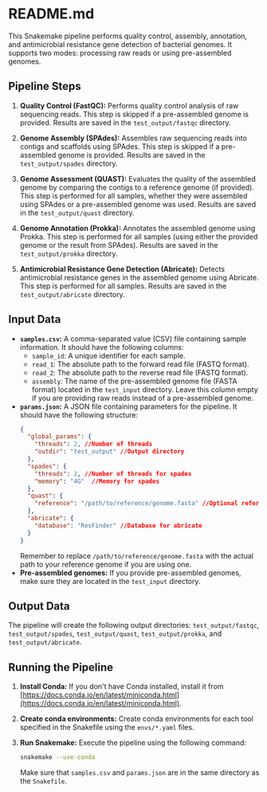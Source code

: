 
# README.md

This Snakemake pipeline performs quality control, assembly, annotation, and antimicrobial resistance gene detection of bacterial genomes.  It supports two modes: processing raw reads or using pre-assembled genomes.


## Pipeline Steps

1. **Quality Control (FastQC):**  Performs quality control analysis of raw sequencing reads.  This step is skipped if a pre-assembled genome is provided.  Results are saved in the `test_output/fastqc` directory.


2. **Genome Assembly (SPAdes):** Assembles raw sequencing reads into contigs and scaffolds using SPAdes. This step is skipped if a pre-assembled genome is provided. Results are saved in the `test_output/spades` directory.


3. **Genome Assessment (QUAST):** Evaluates the quality of the assembled genome by comparing the contigs to a reference genome (if provided). This step is performed for all samples, whether they were assembled using SPAdes or a pre-assembled genome was used.  Results are saved in the `test_output/quast` directory.

4. **Genome Annotation (Prokka):**  Annotates the assembled genome using Prokka. This step is performed for all samples (using either the provided genome or the result from SPAdes). Results are saved in the `test_output/prokka` directory.


5. **Antimicrobial Resistance Gene Detection (Abricate):** Detects antimicrobial resistance genes in the assembled genome using Abricate.  This step is performed for all samples. Results are saved in the `test_output/abricate` directory.



## Input Data

*   **`samples.csv`:** A comma-separated value (CSV) file containing sample information.  It should have the following columns:
    *   `sample_id`: A unique identifier for each sample.
    *   `read_1`: The absolute path to the forward read file (FASTQ format).
    *   `read_2`: The absolute path to the reverse read file (FASTQ format).
    *   `assembly`: The name of the pre-assembled genome file (FASTA format) located in the `test_input` directory. Leave this column empty if you are providing raw reads instead of a pre-assembled genome.
*   **`params.json`:** A JSON file containing parameters for the pipeline.  It should have the following structure:
    ```json
    {
      "global_params": {
        "threads": 2, //Number of threads
        "outdir": "test_output" //Output directory
      },
      "spades": {
        "threads": 2, //Number of threads for spades
        "memory": "4G"  //Memory for spades
      },
      "quast": {
        "reference": "/path/to/reference/genome.fasta" //Optional reference genome for QUAST. Leave empty if not using
      },
      "abricate": {
        "database": "ResFinder" //Database for abricate
      }
    }
    ```
    Remember to replace `/path/to/reference/genome.fasta` with the actual path to your reference genome if you are using one.
* **Pre-assembled genomes:** If you provide pre-assembled genomes, make sure they are located in the `test_input` directory.

## Output Data

The pipeline will create the following output directories: `test_output/fastqc`, `test_output/spades`, `test_output/quast`, `test_output/prokka`, and `test_output/abricate`.


## Running the Pipeline

1.  **Install Conda:** If you don't have Conda installed, install it from [https://docs.conda.io/en/latest/miniconda.html](https://docs.conda.io/en/latest/miniconda.html).
2.  **Create conda environments:** Create conda environments for each tool specified in the Snakefile using the `envs/*.yaml` files.
3.  **Run Snakemake:** Execute the pipeline using the following command:

    ```bash
    snakemake --use-conda
    ```
    Make sure that `samples.csv` and `params.json` are in the same directory as the `Snakefile`.
